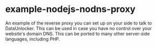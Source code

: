 # example-nodejs-nodns-proxy
An example of the reverse proxy you can set up on your side to talk to DataUnlocker. This can be used in case you have no control over your website's domain DNS. This can be ported to many other server-side languages, including PHP.
